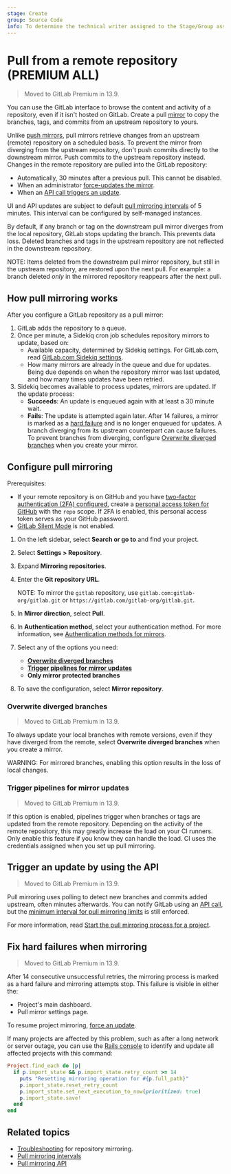 ```yaml
---
stage: Create
group: Source Code
info: To determine the technical writer assigned to the Stage/Group associated with this page, see https://handbook.gitlab.com/handbook/product/ux/technical-writing/#assignments
---
```


# Pull from a remote repository **(PREMIUM ALL)**

> Moved to GitLab Premium in 13.9.

You can use the GitLab interface to browse the content and activity of a repository,
even if it isn't hosted on GitLab. Create a pull [mirror](index.md) to copy the
branches, tags, and commits from an upstream repository to yours.

Unlike [push mirrors](push.md), pull mirrors retrieve changes from an upstream (remote)
repository on a scheduled basis. To prevent the mirror from diverging from the upstream
repository, don't push commits directly to the downstream mirror. Push commits to
the upstream repository instead. Changes in the remote repository are pulled into the GitLab repository:

- Automatically, 30 minutes after a previous pull. This cannot be disabled.
- When an administrator [force-updates the mirror](index.md#force-an-update).
- When an [API call triggers an update](#trigger-an-update-by-using-the-api).

UI and API updates are subject to default
[pull mirroring intervals](../../../../administration/instance_limits.md#pull-mirroring-interval)
of 5 minutes. This interval can be configured by self-managed instances.

By default, if any branch or tag on the downstream pull mirror diverges from the
local repository, GitLab stops updating the branch. This prevents data loss.
Deleted branches and tags in the upstream repository are not reflected in the
downstream repository.

NOTE:
Items deleted from the downstream pull mirror repository, but still in the upstream repository,
are restored upon the next pull. For example: a branch deleted _only_ in the mirrored repository
reappears after the next pull.

## How pull mirroring works

After you configure a GitLab repository as a pull mirror:

1. GitLab adds the repository to a queue.
1. Once per minute, a Sidekiq cron job schedules repository mirrors to update, based on:
   - Available capacity, determined by Sidekiq settings. For GitLab.com, read
     [GitLab.com Sidekiq settings](../../../gitlab_com/index.md#sidekiq).
   - How many mirrors are already in the queue and due for updates. Being due depends
     on when the repository mirror was last updated, and how many times updates have been retried.
1. Sidekiq becomes available to process updates, mirrors are updated. If the update process:
   - **Succeeds**: An update is enqueued again with at least a 30 minute wait.
   - **Fails**: The update is attempted again later. After 14 failures, a mirror is marked as a
     [hard failure](#fix-hard-failures-when-mirroring) and is no longer enqueued for updates. A branch diverging
     from its upstream counterpart can cause failures. To prevent branches from
     diverging, configure [Overwrite diverged branches](#overwrite-diverged-branches) when
     you create your mirror.

## Configure pull mirroring

Prerequisites:

- If your remote repository is on GitHub and you have
  [two-factor authentication (2FA) configured](https://docs.github.com/en/authentication/securing-your-account-with-two-factor-authentication-2fa),
  create a [personal access token for GitHub](https://docs.github.com/en/authentication/keeping-your-account-and-data-secure/creating-a-personal-access-token)
  with the `repo` scope. If 2FA is enabled, this personal access
  token serves as your GitHub password.
- [GitLab Silent Mode](../../../../administration/silent_mode/index.md) is not enabled.

1. On the left sidebar, select **Search or go to** and find your project.
1. Select **Settings > Repository**.
1. Expand **Mirroring repositories**.
1. Enter the **Git repository URL**.

   NOTE:
   To mirror the `gitlab` repository, use `gitlab.com:gitlab-org/gitlab.git`
   or `https://gitlab.com/gitlab-org/gitlab.git`.

1. In **Mirror direction**, select **Pull**.
1. In **Authentication method**, select your authentication method. For more information, see
   [Authentication methods for mirrors](index.md#authentication-methods-for-mirrors).
1. Select any of the options you need:
   - [**Overwrite diverged branches**](#overwrite-diverged-branches)
   - [**Trigger pipelines for mirror updates**](#trigger-pipelines-for-mirror-updates)
   - **Only mirror protected branches**
1. To save the configuration, select **Mirror repository**.

### Overwrite diverged branches

> Moved to GitLab Premium in 13.9.

To always update your local branches with remote versions, even if they have
diverged from the remote, select **Overwrite diverged branches** when you
create a mirror.

WARNING:
For mirrored branches, enabling this option results in the loss of local changes.

### Trigger pipelines for mirror updates

> Moved to GitLab Premium in 13.9.

If this option is enabled, pipelines trigger when branches or tags are
updated from the remote repository. Depending on the activity of the remote
repository, this may greatly increase the load on your CI runners. Only enable
this feature if you know they can handle the load. CI uses the credentials
assigned when you set up pull mirroring.

## Trigger an update by using the API

> Moved to GitLab Premium in 13.9.

Pull mirroring uses polling to detect new branches and commits added upstream,
often minutes afterwards. You can notify GitLab using an
[API call](../../../../api/projects.md#start-the-pull-mirroring-process-for-a-project),
but the [minimum interval for pull mirroring limits](index.md#force-an-update) is still enforced.

For more information, read
[Start the pull mirroring process for a project](../../../../api/projects.md#start-the-pull-mirroring-process-for-a-project).

## Fix hard failures when mirroring

> Moved to GitLab Premium in 13.9.

After 14 consecutive unsuccessful retries, the mirroring process is marked as a hard failure
and mirroring attempts stop. This failure is visible in either the:

- Project's main dashboard.
- Pull mirror settings page.

To resume project mirroring, [force an update](index.md#force-an-update).

If many projects are affected by this problem, such as after a long network or
server outage, you can use the [Rails console](../../../../administration/operations/rails_console.md)
to identify and update all affected projects with this command:

```ruby
Project.find_each do |p|
  if p.import_state && p.import_state.retry_count >= 14
    puts "Resetting mirroring operation for #{p.full_path}"
    p.import_state.reset_retry_count
    p.import_state.set_next_execution_to_now(prioritized: true)
    p.import_state.save!
  end
end
```

## Related topics

- [Troubleshooting](troubleshooting.md) for repository mirroring.
- [Pull mirroring intervals](../../../../administration/instance_limits.md#pull-mirroring-interval)
- [Pull mirroring API](../../../../api/projects.md#configure-pull-mirroring-for-a-project)
